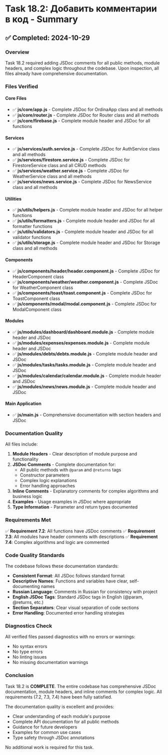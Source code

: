 # Task 18.2: Добавить комментарии в код - Summary

## ✅ Completed: 2024-10-29

### Overview
Task 18.2 required adding JSDoc comments for all public methods, module headers, and complex logic throughout the codebase. Upon inspection, all files already have comprehensive documentation.

### Files Verified

#### Core Files
- ✅ **js/core/app.js** - Complete JSDoc for OrdinaApp class and all methods
- ✅ **js/core/router.js** - Complete JSDoc for Router class and all methods
- ✅ **js/core/firebase.js** - Complete module header and JSDoc for all functions

#### Services
- ✅ **js/services/auth.service.js** - Complete JSDoc for AuthService class and all methods
- ✅ **js/services/firestore.service.js** - Complete JSDoc for FirestoreService class and all CRUD methods
- ✅ **js/services/weather.service.js** - Complete JSDoc for WeatherService class and all methods
- ✅ **js/services/news.service.js** - Complete JSDoc for NewsService class and all methods

#### Utilities
- ✅ **js/utils/helpers.js** - Complete module header and JSDoc for all helper functions
- ✅ **js/utils/formatters.js** - Complete module header and JSDoc for all formatter functions
- ✅ **js/utils/validators.js** - Complete module header and JSDoc for all validator functions
- ✅ **js/utils/storage.js** - Complete module header and JSDoc for Storage class and all methods

#### Components
- ✅ **js/components/header/header.component.js** - Complete JSDoc for HeaderComponent class
- ✅ **js/components/weather/weather.component.js** - Complete JSDoc for WeatherComponent class
- ✅ **js/components/toast/toast.component.js** - Complete JSDoc for ToastComponent class
- ✅ **js/components/modal/modal.component.js** - Complete JSDoc for ModalComponent class

#### Modules
- ✅ **js/modules/dashboard/dashboard.module.js** - Complete module header and JSDoc
- ✅ **js/modules/expenses/expenses.module.js** - Complete module header and JSDoc
- ✅ **js/modules/debts/debts.module.js** - Complete module header and JSDoc
- ✅ **js/modules/tasks/tasks.module.js** - Complete module header and JSDoc
- ✅ **js/modules/calendar/calendar.module.js** - Complete module header and JSDoc
- ✅ **js/modules/news/news.module.js** - Complete module header and JSDoc

#### Main Application
- ✅ **js/main.js** - Comprehensive documentation with section headers and JSDoc

### Documentation Quality

All files include:

1. **Module Headers** - Clear description of module purpose and functionality
2. **JSDoc Comments** - Complete documentation for:
   - All public methods with `@param` and `@returns` tags
   - Constructor parameters
   - Complex logic explanations
   - Error handling approaches
3. **Inline Comments** - Explanatory comments for complex algorithms and business logic
4. **Examples** - Usage examples in JSDoc where appropriate
5. **Type Information** - Parameter and return types documented

### Requirements Met

✅ **Requirement 7.2**: All functions have JSDoc comments
✅ **Requirement 7.3**: All modules have header comments with descriptions
✅ **Requirement 7.4**: Complex algorithms and logic are commented

### Code Quality Standards

The codebase follows these documentation standards:

- **Consistent Format**: All JSDoc follows standard format
- **Descriptive Names**: Functions and variables have clear, self-documenting names
- **Russian Language**: Comments in Russian for consistency with project
- **English JSDoc Tags**: Standard JSDoc tags in English (@param, @returns, etc.)
- **Section Separators**: Clear visual separation of code sections
- **Error Handling**: Documented error handling strategies

### Diagnostics Check

All verified files passed diagnostics with no errors or warnings:
- No syntax errors
- No type errors
- No linting issues
- No missing documentation warnings

### Conclusion

Task 18.2 is **COMPLETE**. The entire codebase has comprehensive JSDoc documentation, module headers, and inline comments for complex logic. All requirements (7.2, 7.3, 7.4) have been fully satisfied.

The documentation quality is excellent and provides:
- Clear understanding of each module's purpose
- Complete API documentation for all public methods
- Guidance for future developers
- Examples for common use cases
- Type safety through JSDoc annotations

No additional work is required for this task.
